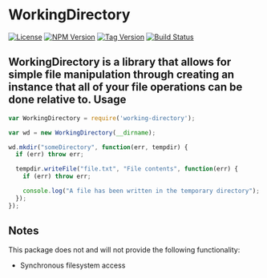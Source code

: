 WorkingDirectory
================
[![License][license-image]][license-url]
[![NPM Version][npm-version-image]][npm-url]
[![Tag Version][tag-version-image]][github-url]
[![Build Status][build-image]][build-url]

WorkingDirectory is a library that allows for simple file manipulation through
creating an instance that all of your file operations can be done relative to.
Usage
-----
```javascript
var WorkingDirectory = require('working-directory');

var wd = new WorkingDirectory(__dirname);

wd.mkdir("someDirectory", function(err, tempdir) {
  if (err) throw err;

  tempdir.writeFile("file.txt", "File contents", function(err) {
    if (err) throw err;

    console.log("A file has been written in the temporary directory");
  });
});
```
Notes
-----
This package does not and will not provide the following functionality:
* Synchronous filesystem access

[license-url]: https://github.com/terribleplan/WorkingDirectory/blob/master/LICENSE
[npm-url]: https://npmjs.org/package/working-directory
[build-url]: https://travis-ci.org/terribleplan/WorkingDirectory
[github-url]: https://github.com/terribleplan/WorkingDirectory
[license-image]: http://img.shields.io/npm/l/working-directory.svg
[build-image]: http://img.shields.io/travis/terribleplan/WorkingDirectory.svg
[npm-version-image]: http://img.shields.io/npm/v/working-directory.svg
[tag-version-image]: http://img.shields.io/github/tag/terribleplan/WorkingDirectory.svg
